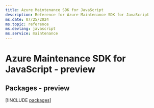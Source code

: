 ```yaml
---
title: Azure Maintenance SDK for JavaScript
description: Reference for Azure Maintenance SDK for JavaScript
ms.date: 07/25/2024
ms.topic: reference
ms.devlang: javascript
ms.service: maintenance
---
```

# Azure Maintenance SDK for JavaScript - preview
## Packages - preview
[!INCLUDE [packages](maintenance-index.md)]